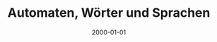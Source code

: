 ---
title: Automaten, Wörter und Sprachen
description: Lernzettel - Endliche Automaten, formale Sprachen und Entscheidbarkeit
draft: true
date: 2000-01-01
tags:
---